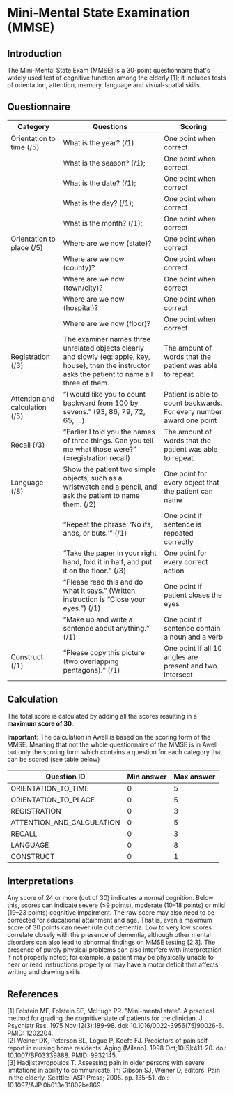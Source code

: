 # Mini-Mental State Examination (MMSE)

## Introduction
The Mini-Mental State Exam (MMSE) is a 30-point questionnaire that's widely used test of cognitive function among the elderly [1]; it includes tests of orientation, attention, memory, language and visual-spatial skills. 

## Questionnaire

| Category                       	| Questions                                                                                                                                               	| Scoring                                                              	|
|--------------------------------	|---------------------------------------------------------------------------------------------------------------------------------------------------------	|----------------------------------------------------------------------	|
| Orientation to time (/5)       	| What is the year? (/1)                                                                                                                                  	| One point when correct                                               	|
|                                	| What is the season? (/1);                                                                                                                               	| One point when correct                                               	|
|                                	| What is the date? (/1);                                                                                                                                 	| One point when correct                                               	|
|                                	| What is the day? (/1);                                                                                                                                  	| One point when correct                                               	|
|                                	| What is the month? (/1);                                                                                                                                	| One point when correct                                               	|
| Orientation to place (/5)      	| Where are we now (state)?                                                                                                                               	| One point when correct                                               	|
|                                	| Where are we now (county)?                                                                                                                              	| One point when correct                                               	|
|                                	| Where are we now (town/city)?                                                                                                                           	| One point when correct                                               	|
|                                	| Where are we now (hospital)?                                                                                                                            	| One point when correct                                               	|
|                                	| Where are we now (floor)?                                                                                                                               	| One point when correct                                               	|
| Registration (/3)              	| The examiner names three unrelated objects clearly and slowly (eg: apple, key, house), then the instructor asks the patient to name all three of them.  	| The amount of words that the patient was able to repeat.             	|
| Attention and calculation (/5) 	| “I would like you to count backward from 100 by sevens.” (93, 86, 79, 72, 65, …)                                                                        	| Patient is able to count backwards. For every number award one point 	|
| Recall (/3)                    	| “Earlier I told you the names of three things. Can you tell me what those were?” (=registration recall)                                                 	| The amount of words that the patient was able to repeat.             	|
| Language (/8)                  	| Show the patient two simple objects, such as a wristwatch and a pencil, and ask the patient to name them. (/2)                                          	| One point for every object that the patient can name                 	|
|                                	| “Repeat the phrase: ‘No ifs, ands, or buts.’” (/1)                                                                                                      	| One point if sentence is repeated correctly                          	|
|                                	| “Take the paper in your right hand, fold it in half, and put it on the floor.” (/3)                                                                     	| One point for every correct action                                   	|
|                                	| “Please read this and do what it says.” (Written instruction is “Close your eyes.”) (/1)                                                                	| One point if patient closes the eyes                                 	|
|                                	| “Make up and write a sentence about anything.” (/1)                                                                                                     	| One point if sentence contain a noun and a verb                      	|
| Construct (/1)                 	| “Please copy this picture (two overlapping pentagons).” (/1)                                                                                            	| One point if all 10 angles are present and two intersect             	|

## Calculation

The total score is calculated by adding all the scores resulting in a **maximum score of 30**.

**Important:**
The calculation in Awell is based on the scoring form of the MMSE. Meaning that not the whole questionnaire of the MMSE is in Awell but only the scoring form which contains a question for each category that can be scored (see table below)

| Question ID               	| Min answer 	| Max answer 	|
|---------------------------	|------------	|------------	|
| ORIENTATION_TO_TIME       	| 0          	| 5          	|
| ORIENTATION_TO_PLACE      	| 0          	| 5          	|
| REGISTRATION              	| 0          	| 3          	|
| ATTENTION_AND_CALCULATION 	| 0          	| 5          	|
| RECALL                    	| 0          	| 3          	|
| LANGUAGE                  	| 0          	| 8          	|
| CONSTRUCT                 	| 0          	| 1          	|

## Interpretations

Any score of 24 or more (out of 30) indicates a normal cognition. Below this, scores can indicate severe (≤9 points), moderate (10–18 points) or mild (19–23 points) cognitive impairment. The raw score may also need to be corrected for educational attainment and age. That is, even a maximum score of 30 points can never rule out dementia. Low to very low scores correlate closely with the presence of dementia, although other mental disorders can also lead to abnormal findings on MMSE testing [2,3]. The presence of purely physical problems can also interfere with interpretation if not properly noted; for example, a patient may be physically unable to hear or read instructions properly or may have a motor deficit that affects writing and drawing skills.

## References
[1] Folstein MF, Folstein SE, McHugh PR. "Mini-mental state". A practical method for grading the cognitive state of patients for the clinician. J Psychiatr Res. 1975 Nov;12(3):189-98. doi: 10.1016/0022-3956(75)90026-6. PMID: 1202204.\
[2] Weiner DK, Peterson BL, Logue P, Keefe FJ. Predictors of pain self-report in nursing home residents. Aging (Milano). 1998 Oct;10(5):411-20. doi: 10.1007/BF03339888. PMID: 9932145.\
[3] Hadjistavropoulos T. Assessing pain in older persons with severe limitations in ability to communicate. In: Gibson SJ, Weiner D, editors. Pain in the elderly. Seattle: IASP Press; 2005. pp. 135–51. doi: 10.1097/AJP.0b013e31802be869.

